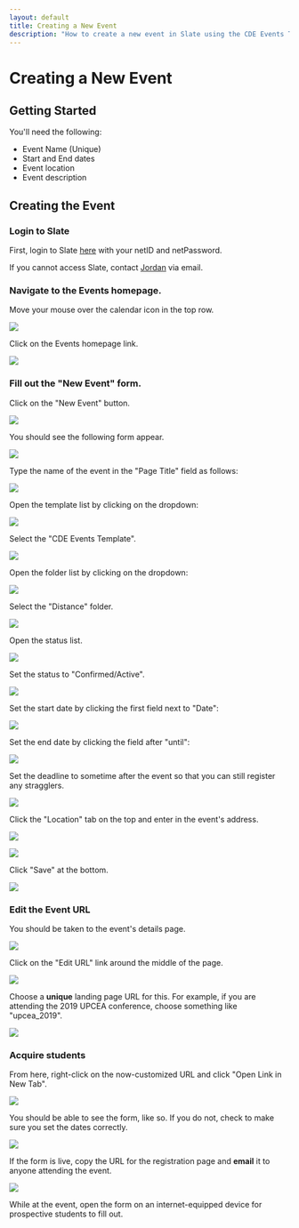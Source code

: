 ```yaml
---
layout: default
title: Creating a New Event
description: "How to create a new event in Slate using the CDE Events Template"
---
```


# Creating a New Event

## Getting Started
You'll need the following:

* Event Name (Unique)
* Start and End dates
* Event location
* Event description

## Creating the Event

### Login to Slate
First, login to Slate [here](https://goto.msstate.edu/manage) with your netID and netPassword.

If you cannot access Slate, contact [Jordan](mailto:jordan.scruggs@msstate.edu) via email.

### Navigate to the Events homepage.
Move your mouse over the calendar icon in the top row.

![]({{site.url}}/assets/images/events/events_nav.png)

Click on the Events homepage link.

![]({{site.url}}/assets/images/events/events_nav2.png)

### Fill out the "New Event" form.
Click on the "New Event" button. 

![]({{site.url}}/assets/images/events/new_event_button.png)

You should see the following form appear.

![]({{site.url}}/assets/images/events/blank_form.png)

Type the name of the event in the "Page Title" field as follows:

![]({{site.url}}/assets/images/events/event_name.png)

Open the template list by clicking on the dropdown:

![]({{site.url}}/assets/images/events/template_dropdown.png)

Select the "CDE Events Template".

![]({{site.url}}/assets/images/events/template_select.png)

Open the folder list by clicking on the dropdown:

![]({{site.url}}/assets/images/events/folder_dropdown.png)

Select the "Distance" folder.

![]({{site.url}}/assets/images/events/folder_select.png)

Open the status list.

![]({{site.url}}/assets/images/events/status_dropdown.png)

Set the status to "Confirmed/Active".

![]({{site.url}}/assets/images/events/status_select.png)

Set the start date by clicking the first field next to "Date":

![]({{site.url}}/assets/images/events/start_date_select.png)

Set the end date by clicking the field after "until":

![]({{site.url}}/assets/images/events/end_date_select.png)

Set the deadline to sometime after the event so that you can still register any stragglers.

![]({{site.url}}/assets/images/events/deadline_date_select.png)

Click the "Location" tab on the top and enter in the event's address.

![]({{site.url}}/assets/images/events/location.png)

![]({{site.url}}/assets/images/events/location_data.png)

Click "Save" at the bottom.

![]({{site.url}}/assets/images/events/save.png)

### Edit the Event URL

You should be taken to the event's details page.

![]({{site.url}}/assets/images/events/event_details.png)

Click on the "Edit URL" link around the middle of the page.

![]({{site.url}}/assets/images/events/edit_url.png)

Choose a **unique** landing page URL for this. For example, if you are attending the 2019 UPCEA conference, choose something like "upcea_2019".

![]({{site.url}}/assets/images/events/url_field.png)


### Acquire students
From here, right-click on the now-customized URL and click "Open Link in New Tab". 

![]({{site.url}}/assets/images/events/link_new_tab.png)

You should be able to see the form, like so. If you do not, check to make sure you set the dates correctly.

![]({{site.url}}/assets/images/events/event_form.png)

If the form is live, copy the URL for the registration page and **email** it to anyone attending the event.

![]({{site.url}}/assets/images/events/copy_link.png)

While at the event, open the form on an internet-equipped device for prospective students to fill out.